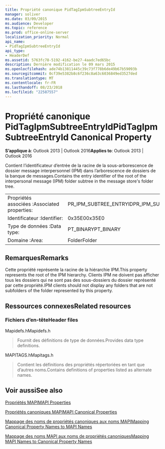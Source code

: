 ```yaml
---
title: Propriété canonique PidTagIpmSubtreeEntryId
manager: soliver
ms.date: 03/09/2015
ms.audience: Developer
ms.topic: reference
ms.prod: office-online-server
localization_priority: Normal
api_name:
- PidTagIpmSubtreeEntryId
api_type:
- HeaderDef
ms.assetid: 5763fc78-5192-4162-be27-4aadc7ed65bc
description: Dernière modification le 09 mars 2015
ms.openlocfilehash: ade74b13811445c39c73f778b6de49b67b59093b
ms.sourcegitcommit: 0cf39e5382b8c6f236c8a63c6036849ed3527ded
ms.translationtype: MT
ms.contentlocale: fr-FR
ms.lasthandoff: 08/23/2018
ms.locfileid: "22587557"
---
```

# <a name="pidtagipmsubtreeentryid-canonical-property"></a><span data-ttu-id="8c036-103">Propriété canonique PidTagIpmSubtreeEntryId</span><span class="sxs-lookup"><span data-stu-id="8c036-103">PidTagIpmSubtreeEntryId Canonical Property</span></span>

  
  
<span data-ttu-id="8c036-104">**S’applique à**: Outlook 2013 | Outlook 2016</span><span class="sxs-lookup"><span data-stu-id="8c036-104">**Applies to**: Outlook 2013 | Outlook 2016</span></span> 
  
<span data-ttu-id="8c036-105">Contient l’identificateur d’entrée de la racine de la sous-arborescence de dossier message interpersonnel (IPM) dans l’arborescence de dossiers de la banque de messages.</span><span class="sxs-lookup"><span data-stu-id="8c036-105">Contains the entry identifier of the root of the interpersonal message (IPM) folder subtree in the message store's folder tree.</span></span> 
  
|||
|:-----|:-----|
|<span data-ttu-id="8c036-106">Propriétés associées :</span><span class="sxs-lookup"><span data-stu-id="8c036-106">Associated properties:</span></span>  <br/> |<span data-ttu-id="8c036-107">PR_IPM_SUBTREE_ENTRYID</span><span class="sxs-lookup"><span data-stu-id="8c036-107">PR_IPM_SUBTREE_ENTRYID</span></span>  <br/> |
|<span data-ttu-id="8c036-108">Identificateur :</span><span class="sxs-lookup"><span data-stu-id="8c036-108">Identifier:</span></span>  <br/> |<span data-ttu-id="8c036-109">0x35E0</span><span class="sxs-lookup"><span data-stu-id="8c036-109">0x35E0</span></span>  <br/> |
|<span data-ttu-id="8c036-110">Type de données :</span><span class="sxs-lookup"><span data-stu-id="8c036-110">Data type:</span></span>  <br/> |<span data-ttu-id="8c036-111">PT_BINARY</span><span class="sxs-lookup"><span data-stu-id="8c036-111">PT_BINARY</span></span>  <br/> |
|<span data-ttu-id="8c036-112">Domaine :</span><span class="sxs-lookup"><span data-stu-id="8c036-112">Area:</span></span>  <br/> |<span data-ttu-id="8c036-113">Folder</span><span class="sxs-lookup"><span data-stu-id="8c036-113">Folder</span></span>  <br/> |
   
## <a name="remarks"></a><span data-ttu-id="8c036-114">Remarques</span><span class="sxs-lookup"><span data-stu-id="8c036-114">Remarks</span></span>

<span data-ttu-id="8c036-115">Cette propriété représente la racine de la hiérarchie IPM.</span><span class="sxs-lookup"><span data-stu-id="8c036-115">This property represents the root of the IPM hierarchy.</span></span> <span data-ttu-id="8c036-116">Clients IPM ne doivent pas afficher tous les dossiers qui ne sont pas des sous-dossiers du dossier représenté par cette propriété.</span><span class="sxs-lookup"><span data-stu-id="8c036-116">IPM clients should not display any folders that are not subfolders of the folder represented by this property.</span></span>
  
## <a name="related-resources"></a><span data-ttu-id="8c036-117">Ressources connexes</span><span class="sxs-lookup"><span data-stu-id="8c036-117">Related resources</span></span>

### <a name="header-files"></a><span data-ttu-id="8c036-118">Fichiers d’en-tête</span><span class="sxs-lookup"><span data-stu-id="8c036-118">Header files</span></span>

<span data-ttu-id="8c036-119">Mapidefs.h</span><span class="sxs-lookup"><span data-stu-id="8c036-119">Mapidefs.h</span></span>
  
> <span data-ttu-id="8c036-120">Fournit des définitions de type de données.</span><span class="sxs-lookup"><span data-stu-id="8c036-120">Provides data type definitions.</span></span>
    
<span data-ttu-id="8c036-121">MAPITAGS.h</span><span class="sxs-lookup"><span data-stu-id="8c036-121">Mapitags.h</span></span>
  
> <span data-ttu-id="8c036-122">Contient les définitions des propriétés répertoriées en tant que d’autres noms.</span><span class="sxs-lookup"><span data-stu-id="8c036-122">Contains definitions of properties listed as alternate names.</span></span>
    
## <a name="see-also"></a><span data-ttu-id="8c036-123">Voir aussi</span><span class="sxs-lookup"><span data-stu-id="8c036-123">See also</span></span>



[<span data-ttu-id="8c036-124">Propriétés MAPI</span><span class="sxs-lookup"><span data-stu-id="8c036-124">MAPI Properties</span></span>](mapi-properties.md)
  
[<span data-ttu-id="8c036-125">Propriétés canoniques MAPI</span><span class="sxs-lookup"><span data-stu-id="8c036-125">MAPI Canonical Properties</span></span>](mapi-canonical-properties.md)
  
[<span data-ttu-id="8c036-126">Mappage des noms de propriétés canoniques aux noms MAPI</span><span class="sxs-lookup"><span data-stu-id="8c036-126">Mapping Canonical Property Names to MAPI Names</span></span>](mapping-canonical-property-names-to-mapi-names.md)
  
[<span data-ttu-id="8c036-127">Mappage des noms MAPI aux noms de propriétés canoniques</span><span class="sxs-lookup"><span data-stu-id="8c036-127">Mapping MAPI Names to Canonical Property Names</span></span>](mapping-mapi-names-to-canonical-property-names.md)

